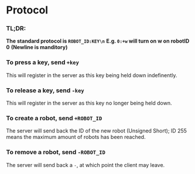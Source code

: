 # Protocol

### TL;DR:
**The standard protocol is `ROBOT_ID:KEY\n`**
**E.g. `0:+w` will turn on w on robotID 0**
**(Newline is manditory)**

### To press a key, send `+key`
This will register in the server as this key being held down indefinently.

### To release a key, send `-key`
This will register in the server as this key no longer being held down.

### To create a robot, send `+ROBOT_ID`
The server will send back the ID of the new robot (Unsigned Short); ID 255 means the maximum amount of robots has been reached.

### To remove a robot, send `-ROBOT_ID`
The server will send back a `-`, at which point the client may leave.
